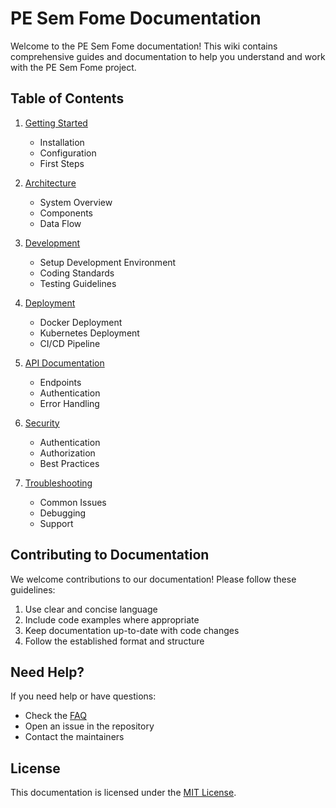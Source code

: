 # PE Sem Fome Documentation

Welcome to the PE Sem Fome documentation! This wiki contains comprehensive guides and documentation to help you understand and work with the PE Sem Fome project.

## Table of Contents

1. [Getting Started](getting-started.md)
   - Installation
   - Configuration
   - First Steps

2. [Architecture](architecture.md)
   - System Overview
   - Components
   - Data Flow

3. [Development](development.md)
   - Setup Development Environment
   - Coding Standards
   - Testing Guidelines

4. [Deployment](deployment.md)
   - Docker Deployment
   - Kubernetes Deployment
   - CI/CD Pipeline

5. [API Documentation](api.md)
   - Endpoints
   - Authentication
   - Error Handling

6. [Security](security.md)
   - Authentication
   - Authorization
   - Best Practices

7. [Troubleshooting](troubleshooting.md)
   - Common Issues
   - Debugging
   - Support

## Contributing to Documentation

We welcome contributions to our documentation! Please follow these guidelines:

1. Use clear and concise language
2. Include code examples where appropriate
3. Keep documentation up-to-date with code changes
4. Follow the established format and structure

## Need Help?

If you need help or have questions:
- Check the [FAQ](faq.md)
- Open an issue in the repository
- Contact the maintainers

## License

This documentation is licensed under the [MIT License](../LICENSE). 